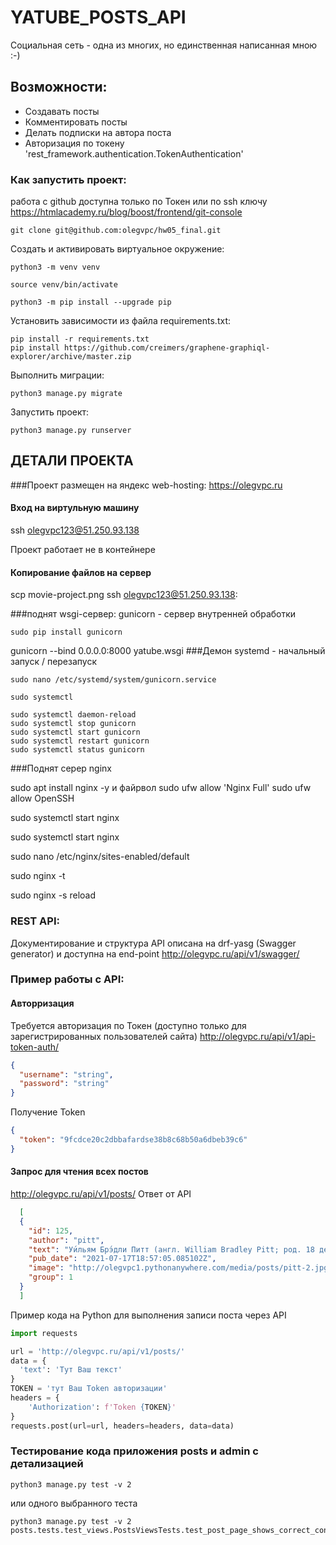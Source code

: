 # YATUBE_POSTS_API
Социальная сеть - одна из многих, но единственная написанная мною :-)

## Возможности:

* Создавать посты 
* Комментировать посты
* Делать подписки на автора поста
* Авторизация по токену 'rest_framework.authentication.TokenAuthentication'

### Как запустить проект:
работа с github доступна только по Токен или по ssh ключу
https://htmlacademy.ru/blog/boost/frontend/git-console

```
git clone git@github.com:olegvpc/hw05_final.git
```
Cоздать и активировать виртуальное окружение:

```
python3 -m venv venv
```
```
source venv/bin/activate
```

```
python3 -m pip install --upgrade pip
```

Установить зависимости из файла requirements.txt:

```
pip install -r requirements.txt
pip install https://github.com/creimers/graphene-graphiql-explorer/archive/master.zip
```

Выполнить миграции:

```
python3 manage.py migrate
```

Запустить проект:

```
python3 manage.py runserver
```
## ДЕТАЛИ ПРОЕКТА
###Проект размещен на яндекс web-hosting:
https://olegvpc.ru

#### Вход на виртульную машину

ssh olegvpc123@51.250.93.138

Проект работает не в контейнере

#### Копирование файлов на сервер
scp movie-project.png ssh olegvpc123@51.250.93.138:

###поднят wsgi-сервер: gunicorn - сервер внутренней обработки
```shell
sudo pip install gunicorn
```
gunicorn --bind 0.0.0.0:8000 yatube.wsgi
###Демон systemd - начальный запуск / перезапуск
```
sudo nano /etc/systemd/system/gunicorn.service 
```
```
sudo systemctl

sudo systemctl daemon-reload
sudo systemctl stop gunicorn
sudo systemctl start gunicorn
sudo systemctl restart gunicorn
sudo systemctl status gunicorn
```
###Поднят серер nginx

sudo apt install nginx -y
и файрвол
sudo ufw allow 'Nginx Full'
sudo ufw allow OpenSSH 

sudo systemctl start nginx

sudo systemctl start nginx 

sudo nano /etc/nginx/sites-enabled/default

sudo nginx -t

sudo nginx -s reload

###  REST API:

Документирование и структура API описана на drf-yasg (Swagger generator)
и доступна на end-point
http://olegvpc.ru/api/v1/swagger/

###  Пример работы с API:
#### Авторризация
Требуется авторизация по Токен (доступно только для зарегистрированных пользователей сайта)
http://olegvpc.ru/api/v1/api-token-auth/

```json
{
  "username": "string",
  "password": "string"
}
```
Получение Token
```json
{
  "token": "9fcdce20c2dbbafardse38b8c68b50a6dbeb39c6"
}
```

#### Запрос для чтения всех постов

http://olegvpc.ru/api/v1/posts/
Ответ от API
```json
  [
  {
    "id": 125,
    "author": "pitt",
    "text": "Уи́льям Брэ́дли Питт (англ. William Bradley Pitt; род. 18 декабря 1963, Шони, Оклахома, США) — американский актёр и кинопродюсер. Лауреат двух премий «Золотой глобус». Обладатель премии «Оскар» как один из продюсеров фильма «12 лет рабства» — победителя в категории «Лучший фильм» на церемонии 2014 года — и за лучшую мужскую роль второго плана в картине «Однажды в Голливуде» (2020)[1]. До этого пять раз номинировался на премию «Оскар» (трижды — как актёр и два раза — как продюсер).",
    "pub_date": "2021-07-17T18:57:05.085102Z",
    "image": "http://olegvpc1.pythonanywhere.com/media/posts/pitt-2.jpg",
    "group": 1
  }
  ]
```
Пример кода на Python для выполнения записи поста через API
```python
import requests

url = 'http://olegvpc.ru/api/v1/posts/'
data = {
  'text': 'Тут Ваш текст'
}
TOKEN = 'тут Ваш Token авторизации'
headers = {
    'Authorization': f'Token {TOKEN}'
}
requests.post(url=url, headers=headers, data=data)
```

### Тестирование кода приложения posts и admin с детализацией
```
python3 manage.py test -v 2
```
или одного выбранного теста
```
python3 manage.py test -v 2 posts.tests.test_views.PostsViewsTests.test_post_page_shows_correct_context
```